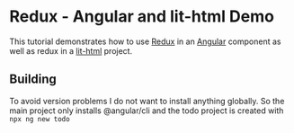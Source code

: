 # Redux - Angular and lit-html Demo

This tutorial demonstrates how to use [Redux](https://redux.js.org/) in an [Angular](https://angular.io/) component
as well as redux in a [lit-html](https://lit-html.polymer-project.org/) project.

Building
---

To avoid version problems I do not want to install anything globally. So the main project only installs @angular/cli and the todo project is created with 
```npx ng new todo```